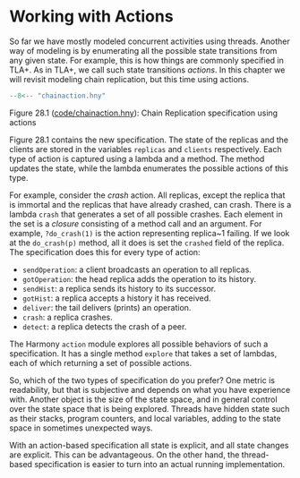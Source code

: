 # Working with Actions

So far we have mostly modeled concurrent activities using threads.
Another way of modeling is by enumerating all the possible state
transitions from any given state. For example, this is how things
are commonly specified in TLA+. As in TLA+, we call such state transitions 
*actions*. In this chapter we will revisit modeling chain replication,
but this time using actions.

```python title="chainaction.hny"
--8<-- "chainaction.hny"
```

<figcaption>Figure 28.1 (<a href=https://harmony.cs.cornell.edu/code/chainaction.hny>code/chainaction.hny</a>): 
Chain Replication specification using actions</figcaption>

Figure 28.1 contains the new specification.  The state of the replicas
and the clients are stored in the variables `replicas` and `clients`
respectively. Each type of action is captured using a lambda and a method.
The method updates the state, while the lambda enumerates the possible
actions of this type.

For example, consider the *crash* action.  All replicas, except
the replica that is immortal and the replicas that have already crashed,
can crash.  There is a lambda `crash` that generates a set of all
possible crashes.  Each element in the set is a *closure* consisting
of a method call and an argument.  For example, `?do_crash(1)` is the
action representing replica~1 failing.  If we look at the `do_crash(p)`
method, all it does is set the `crashed` field of the replica.
The specification does this for every type of action:

 - `sendOperation`: a client broadcasts an operation to all replicas.
 - `gotOperation`: the head replica adds the operation to its history.
 - `sendHist`: a replica sends its history to its successor.
 - `gotHist`: a replica accepts a history it has received.
 - `deliver`: the tail delivers (prints) an operation. 
 - `crash`: a replica crashes.
 - `detect`: a replica detects the crash of a peer.

The Harmony `action` module explores all possible behaviors of
such a specification.  It has a single method `explore` that takes
a set of lambdas, each of which returning a set of possible actions.

So, which of the two types of specification do you prefer?
One metric is readability, but that is subjective and depends on
what you have experience with. Another object is the size of the
state space, and in general control over the state space that is
being explored. Threads have hidden state such as their stacks,
program counters, and local variables, adding to the state space
in sometimes unexpected ways.

With an action-based specification all state is explicit, and all
state changes are explicit.  This can be advantageous.
On the other hand, the thread-based specification is easier to turn
into an actual running implementation.